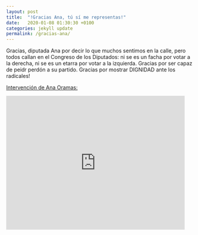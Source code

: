 ```yaml
---
layout: post
title:  "!Gracias Ana, tú sí me representas!"
date:   2020-01-08 01:30:30 +0100
categories: jekyll update
permalink: /gracias-ana/
---
```



Gracias, diputada Ana por decir lo que muchos sentimos en la calle, pero todos callan en el Congreso de los Diputados: ni se es un facha por votar a la derecha, ni se es un etarra por votar a la izquierda. Gracias por ser capaz de peidr perdón a su partido. Gracias por mostrar DIGNIDAD ante los radicales!


[Intervención de Ana Oramas:](https://youtu.be/MGLhkiLaeaE)
<iframe width="480" height="360" src="https://youtu.be/MGLhkiLaeaE" frameborder="0"></iframe>
